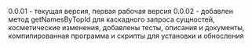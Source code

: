 0.0.01 - текущая версия, первая рабочая версия
0.0.02 - добавлен метод getNamesByTopId для каскадного запроса сущностей, косметические изменения, добавлены тесты, описания и документы, компилированная программа и скрипты для установки и обносления
